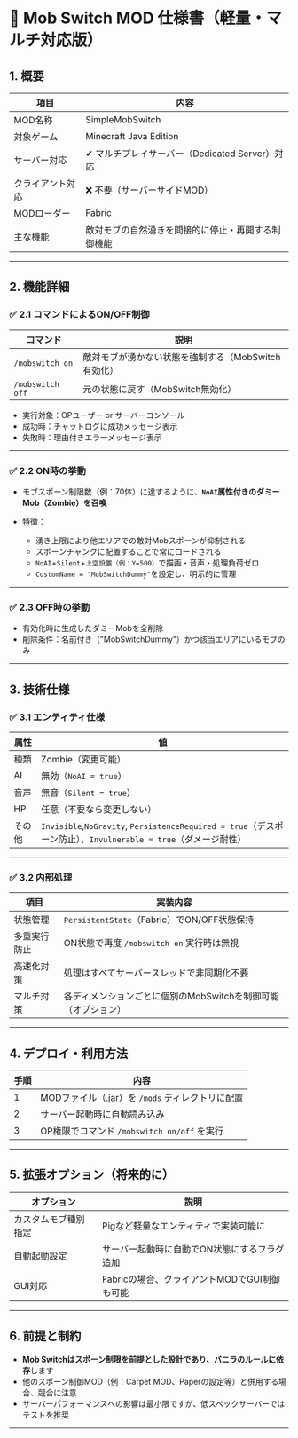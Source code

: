 # 📄 Mob Switch MOD 仕様書（軽量・マルチ対応版）

## 1. 概要

| 項目             | 内容                               |
| -------------- | -------------------------------- |
| MOD名称          | SimpleMobSwitch       |
| 対象ゲーム          | Minecraft Java Edition           |
| サーバー対応         | ✔ マルチプレイサーバー（Dedicated Server）対応 |
| クライアント対応       | ❌ 不要（サーバーサイドMOD）                 |
| MODローダー        | Fabric         |
| 主な機能           | 敵対モブの自然湧きを間接的に停止・再開する制御機能        |

---

## 2. 機能詳細

### ✅ 2.1 コマンドによるON/OFF制御

| コマンド             | 説明                             |
| ---------------- | ------------------------------ |
| `/mobswitch on`  | 敵対モブが湧かない状態を強制する（MobSwitch有効化） |
| `/mobswitch off` | 元の状態に戻す（MobSwitch無効化）          |

* 実行対象：OPユーザー or サーバーコンソール
* 成功時：チャットログに成功メッセージ表示
* 失敗時：理由付きエラーメッセージ表示

---

### ✅ 2.2 ON時の挙動

* モブスポーン制限数（例：70体）に達するように、**`NoAI`属性付きのダミーMob（Zombie）を召喚**
* 特徴：

  * 湧き上限により他エリアでの敵対Mobスポーンが抑制される
  * スポーンチャンクに配置することで常にロードされる
  * `NoAI`+`Silent`+`上空設置（例：Y=500）`で描画・音声・処理負荷ゼロ
  * `CustomName = "MobSwitchDummy"`を設定し、明示的に管理

---

### ✅ 2.3 OFF時の挙動

* 有効化時に生成したダミーMobを全削除
* 削除条件：名前付き（"MobSwitchDummy"）かつ該当エリアにいるモブのみ

---

## 3. 技術仕様

### ✅ 3.1 エンティティ仕様

| 属性  | 値                                                                 |
| --- | ----------------------------------------------------------------- |
| 種類  | Zombie（変更可能）                                                      |
| AI  | 無効（`NoAI = true`）                                                 |
| 音声  | 無音（`Silent = true`）                                               |
| HP  | 任意（不要なら変更しない）                                                     |
| その他 |`Invisible`,`NoGravity`,  `PersistenceRequired = true`（デスポーン防止）、`Invulnerable = true`（ダメージ耐性） |

---

### ✅ 3.2 内部処理

| 項目     | 実装内容                                                       |
| ------ | ---------------------------------------------------------- |
| 状態管理   | `PersistentState`（Fabric）でON/OFF状態保持 |
| 多重実行防止 | ON状態で再度 `/mobswitch on` 実行時は無視                             |
| 高速化対策  | 処理はすべてサーバースレッドで非同期化不要                                      |
| マルチ対策  | 各ディメンションごとに個別のMobSwitchを制御可能（オプション）                        |

---

## 4. デプロイ・利用方法

| 手順 | 内容                                |
| -- | --------------------------------- |
| 1  | MODファイル（.jar）を `/mods` ディレクトリに配置  |
| 2  | サーバー起動時に自動読み込み                    |
| 3  | OP権限でコマンド `/mobswitch on/off` を実行 |

---

## 5. 拡張オプション（将来的に）

| オプション      | 説明                           |
| ---------- | ---------------------------- |
| カスタムモブ種別指定 | Pigなど軽量なエンティティで実装可能に         |
| 自動起動設定     | サーバー起動時に自動でON状態にするフラグ追加      |
| GUI対応      | Fabricの場合、クライアントMODでGUI制御も可能 |

---

## 6. 前提と制約

* **Mob Switchはスポーン制限を前提とした設計であり、バニラのルールに依存**します
* 他のスポーン制御MOD（例：Carpet MOD、Paperの設定等）と併用する場合、競合に注意
* サーバーパフォーマンスへの影響は最小限ですが、低スペックサーバーではテストを推奨

---
